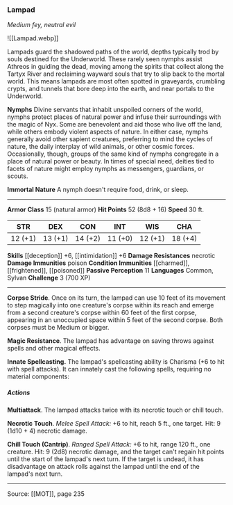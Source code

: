 ### Lampad
_Medium fey, neutral evil_

![[Lampad.webp]]

Lampads guard the shadowed paths of the world, depths typically trod by souls destined for the Underworld. These rarely seen nymphs assist Athreos in guiding the dead, moving among the spirits that collect along the Tartyx River and reclaiming wayward souls that try to slip back to the mortal world. This means lampads are most often spotted in graveyards, crumbling crypts, and tunnels that bore deep into the earth, and near portals to the Underworld.

**Nymphs** Divine servants that inhabit unspoiled corners of the world, nymphs protect places of natural power and infuse their surroundings with the magic of Nyx. Some are benevolent and aid those who live off the land, while others embody violent aspects of nature. In either case, nymphs generally avoid other sapient creatures, preferring to mind the cycles of nature, the daily interplay of wild animals, or other cosmic forces. Occasionally, though, groups of the same kind of nymphs congregate in a place of natural power or beauty. In times of special need, deities tied to facets of nature might employ nymphs as messengers, guardians, or scouts.

**Immortal Nature** A nymph doesn't require food, drink, or sleep.







---

**Armor Class** 15 (natural armor)
**Hit Points** 52 (8d8 + 16)
**Speed** 30 ft.

| STR     | DEX     | CON     | INT     | WIS     | CHA     |
|---------|---------|---------|---------|---------|---------|
| 12 (+1) | 13 (+1) | 14 (+2) | 11 (+0) | 12 (+1) | 18 (+4) |

**Skills** [[deception]] +6, [[intimidation]] +6
**Damage Resistances** necrotic
**Damage Immunities** poison
**Condition Immunities** [[charmed]], [[frightened]], [[poisoned]]
**Passive Perception** 11
**Languages** Common, Sylvan
**Challenge** 3 (700 XP)

---

**Corpse Stride**. Once on its turn, the lampad can use 10 feet of its movement to step magically into one creature's corpse within its reach and emerge from a second creature's corpse within 60 feet of the first corpse, appearing in an unoccupied space within 5 feet of the second corpse. Both corpses must be Medium or bigger.

**Magic Resistance**. The lampad has advantage on saving throws against spells and other magical effects.

**Innate Spellcasting.** The lampad's spellcasting ability is Charisma (+6 to hit with spell attacks). It can innately cast the following spells, requiring no material components:

##### Actions
**Multiattack**. The lampad attacks twice with its necrotic touch or chill touch.

**Necrotic Touch**. _Melee Spell Attack:_ +6 to hit, reach 5 ft., one target. Hit: 9 (1d10 + 4) necrotic damage.

**Chill Touch (Cantrip)**. _Ranged Spell Attack:_ +6 to hit, range 120 ft., one creature. Hit: 9 (2d8) necrotic damage, and the target can't regain hit points until the start of the lampad's next turn. If the target is undead, it has disadvantage on attack rolls against the lampad until the end of the lampad's next turn.


---

Source: [[MOT]], page 235